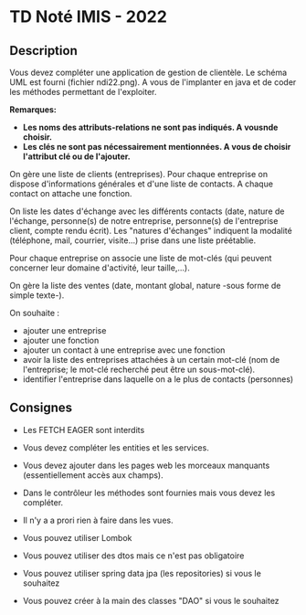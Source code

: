 TD Noté IMIS - 2022
==
Description
-
Vous devez compléter une application de gestion de clientèle.
Le schéma UML est fourni (fichier ndi22.png).
A vous de l'implanter en java et de coder les méthodes permettant de l'exploiter.

**Remarques:**
- **Les noms des attributs-relations ne sont pas indiqués. A vousnde choisir.**
- **Les clés ne sont pas nécessairement mentionnées. A vous de choisir l'attribut clé ou de l'ajouter.**

On gère une liste de clients (entreprises). Pour chaque entreprise on dispose d'informations générales et d'une liste de contacts. A chaque contact on attache une fonction.

On liste les dates d'échange avec les différents contacts (date, nature de l'échange, personne(s) de notre entreprise, personne(s) de l'entreprise client, compte rendu écrit).
Les "natures d'échanges" indiquent la modalité (téléphone, mail, courrier, visite...) prise dans une liste préétablie.

Pour chaque entreprise on associe une liste de mot-clés (qui peuvent concerner leur domaine d'activité, leur taille,...).

On gère la liste des ventes (date, montant global, nature -sous forme de simple texte-).

On souhaite :
- ajouter une entreprise
- ajouter une fonction
- ajouter un contact à une entreprise avec une fonction
- avoir la liste des entreprises attachées à un certain mot-clé (nom de l'entreprise; le mot-clé recherché peut être un sous-mot-clé).
- identifier l'entreprise dans laquelle on a le plus de contacts (personnes)

Consignes
-

- Les FETCH EAGER sont interdits
- Vous devez compléter les entities et les services.
- Vous devez ajouter dans les pages web les morceaux manquants (essentiellement accès aux champs).
- Dans le contrôleur les méthodes sont fournies mais vous devez les compléter.
- Il n'y a a prori rien à faire dans les vues.

- Vous pouvez utiliser Lombok
- Vous pouvez utiliser des dtos mais ce n'est pas obligatoire
- Vous pouvez utiliser spring data jpa (les repositories) si vous le souhaitez
- Vous pouvez créer à la main des classes "DAO" si vous le souhaitez

